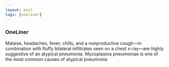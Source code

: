 ```yaml
---
layout: post
tags: [oneliner]
---
```



### OneLiner

Malaise, headaches, fever, chills, and a nonproductive cough—in combination with fluffy bilateral infiltrates seen on a chest x-ray—are highly suggestive of an atypical pneumonia. Mycoplasma pneumoniae is one of the most common causes of atypical pneumonia
